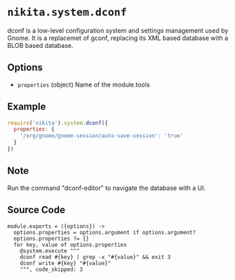 
# `nikita.system.dconf`

dconf is a low-level configuration system and settings management used by
Gnome. It is a replacemet of gconf, replacing its XML based database with a
BLOB based database.

## Options

*   `properties` (object)
    Name of the module.tools

## Example
```javascript
require('nikita').system.dconf({
  properties: {
    '/org/gnome/gnome-session/auto-save-session': 'true'
  }
})
```

## Note

Run the command "dconf-editor" to navigate the database with a UI.

## Source Code

    module.exports = ({options}) ->
      options.properties = options.argument if options.argument?
      options.properties ?= {}
      for key, value of options.properties
        @system.execute """
        dconf read #{key} | grep -x "#{value}" && exit 3
        dconf write #{key} "#{value}"
        """, code_skipped: 3
